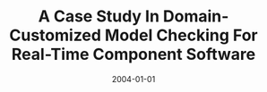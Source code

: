 ---
title: "A Case Study In Domain-Customized Model Checking For Real-Time Component Software"
date: 2004-01-01
venue: "Leveraging Applications of Formal Methods, First International Symposium, ISoLA 2004, Paphos, Cyprus, October 30 - November 2, 2004, Revised Selected Papers"
paperurl: https://doi.org/10.1007/11925040_11
authors: "Matthew Hoosier, Matthew B Dwyer, Robby and John Hatcliff"
awards: ""
---